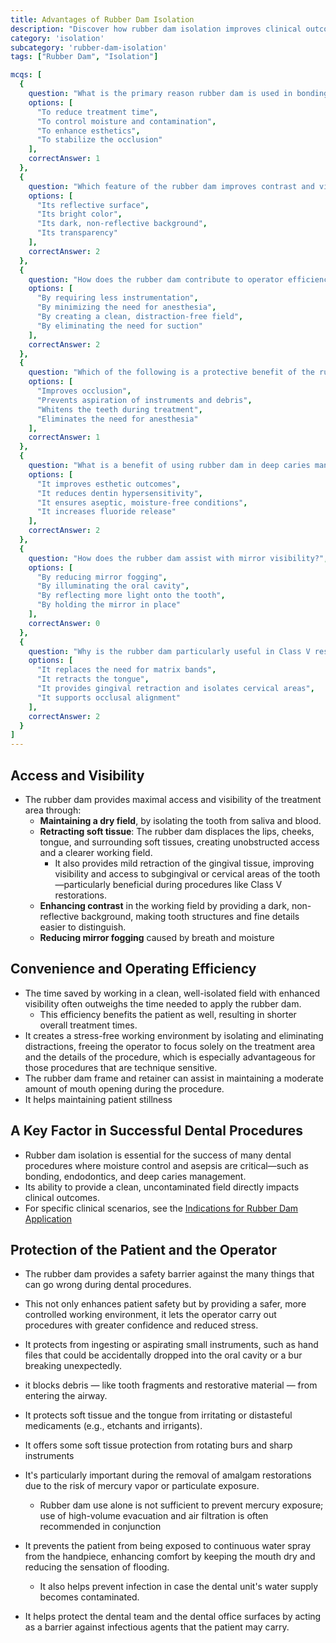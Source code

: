 ```yaml
---
title: Advantages of Rubber Dam Isolation
description: "Discover how rubber dam isolation improves clinical outcomes, enhances efficiency, and protects both patients and clinicians during dental procedures."
category: 'isolation'
subcategory: 'rubber-dam-isolation'
tags: ["Rubber Dam", "Isolation"]

mcqs: [
  {
    question: "What is the primary reason rubber dam is used in bonding procedures?",
    options: [
      "To reduce treatment time",
      "To control moisture and contamination",
      "To enhance esthetics",
      "To stabilize the occlusion"
    ],
    correctAnswer: 1
  },
  {
    question: "Which feature of the rubber dam improves contrast and visibility in the working field?",
    options: [
      "Its reflective surface",
      "Its bright color",
      "Its dark, non-reflective background",
      "Its transparency"
    ],
    correctAnswer: 2
  },
  {
    question: "How does the rubber dam contribute to operator efficiency?",
    options: [
      "By requiring less instrumentation",
      "By minimizing the need for anesthesia",
      "By creating a clean, distraction-free field",
      "By eliminating the need for suction"
    ],
    correctAnswer: 2
  },
  {
    question: "Which of the following is a protective benefit of the rubber dam for the patient?",
    options: [
      "Improves occlusion",
      "Prevents aspiration of instruments and debris",
      "Whitens the teeth during treatment",
      "Eliminates the need for anesthesia"
    ],
    correctAnswer: 1
  },
  {
    question: "What is a benefit of using rubber dam in deep caries management?",
    options: [
      "It improves esthetic outcomes",
      "It reduces dentin hypersensitivity",
      "It ensures aseptic, moisture-free conditions",
      "It increases fluoride release"
    ],
    correctAnswer: 2
  },
  {
    question: "How does the rubber dam assist with mirror visibility?",
    options: [
      "By reducing mirror fogging",
      "By illuminating the oral cavity",
      "By reflecting more light onto the tooth",
      "By holding the mirror in place"
    ],
    correctAnswer: 0
  },
  {
    question: "Why is the rubber dam particularly useful in Class V restorations?",
    options: [
      "It replaces the need for matrix bands",
      "It retracts the tongue",
      "It provides gingival retraction and isolates cervical areas",
      "It supports occlusal alignment"
    ],
    correctAnswer: 2
  }
]
---
```

## Access and Visibility
- The rubber dam provides maximal access and visibility of the treatment area through:
	- **Maintaining a dry field**, by isolating the tooth from saliva and blood.
	- **Retracting soft tissue**: The rubber dam displaces the lips, cheeks, tongue, and surrounding soft tissues, creating unobstructed access and a clearer working field.
		- It also provides mild retraction of the gingival tissue, improving visibility and access to subgingival or cervical areas of the tooth—particularly beneficial during procedures like Class V restorations.
	- **Enhancing contrast** in the working field by providing a dark, non-reflective background, making tooth structures and fine details easier to distinguish.
	- **Reducing mirror fogging** caused by breath and moisture
## Convenience and Operating Efficiency
- The time saved by working in a clean, well-isolated field with enhanced visibility often outweighs the time needed to apply the rubber dam.
	- This efficiency benefits the patient as well, resulting in shorter overall treatment times.
- It creates a stress-free working environment by isolating and eliminating distractions, freeing the operator to focus solely on the treatment area and the details of the procedure, which is especially advantageous for those procedures that are technique sensitive. 
- The rubber dam frame and retainer can assist in maintaining a moderate amount of mouth opening during the procedure.
- It helps maintaining patient stillness
## A Key Factor in Successful Dental Procedures
- Rubber dam isolation is essential for the success of many dental procedures where moisture control and asepsis are critical—such as bonding, endodontics, and deep caries management.
- Its ability to provide a clean, uncontaminated field directly impacts clinical outcomes.
- For specific clinical scenarios, see the [Indications for Rubber Dam Application](https://zahrawi-dent.github.io/isolation/rubber-dam-isolation/indications-and-contraindications-for-rubber-ram-application/#-indications)
## Protection of the Patient and the Operator 
- The rubber dam provides a safety barrier against the many things that can go wrong during dental procedures.
- This not only enhances patient safety but by providing a safer, more controlled working environment, it lets the operator carry out procedures with greater confidence and reduced stress.
- It protects from ingesting or aspirating small instruments, such as hand files that could be accidentally dropped into the oral cavity or a bur breaking unexpectedly.
-  it blocks debris — like tooth fragments and restorative material — from entering the airway.
- It protects soft tissue and the tongue from irritating or distasteful medicaments (e.g., etchants and irrigants).
- It offers some soft tissue protection from rotating burs and sharp instruments

- It's particularly important during the removal of amalgam restorations due to the risk of mercury vapor or particulate exposure.
	- Rubber dam use alone is not sufficient to prevent mercury exposure; use of high-volume evacuation and air filtration is often recommended in conjunction
- It prevents the patient from being exposed to continuous water spray from the handpiece, enhancing comfort by keeping the mouth dry and reducing the sensation of flooding. 
	- It also helps prevent infection in case the dental unit's water supply becomes contaminated.
- It helps protect the dental team and the dental office surfaces by acting as a barrier against infectious agents that the patient may carry.
